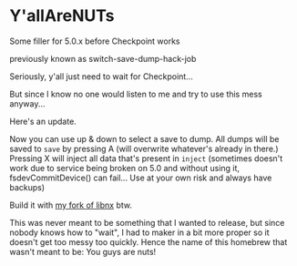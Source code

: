 # Y'allAreNUTs
Some filler for 5.0.x before Checkpoint works

previously known as switch-save-dump-hack-job

Seriously, y'all just need to wait for Checkpoint...

But since I know no one would listen to me and try to use this mess anyway...

Here's an update.

Now you can use up & down to select a save to dump. All dumps will be saved to `save` by pressing A (will overwrite whatever's already in there.) Pressing X will inject all data that's present in `inject` (sometimes doesn't work due to service being broken on 5.0 and without using it, fsdevCommitDevice() can fail... Use at your own risk and always have backups)

Build it with [my fork of libnx](https://github.com/3096/libnx) btw.

This was never meant to be something that I wanted to release, but since nobody knows how to "wait", I had to maker in a bit more proper so it doesn't get too messy too quickly. Hence the name of this homebrew that wasn't meant to be: You guys are nuts!
